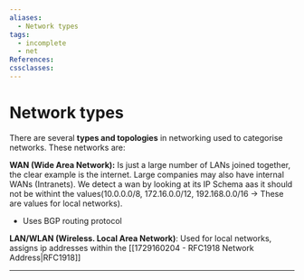 ```yaml
---
aliases:
  - Network types
tags:
  - incomplete
  - net
References: 
cssclasses:
---
```

# Network types
There are several **types and topologies** in networking used to categorise networks. These networks are:

**WAN (Wide Area Network):** Is just a large number of LANs joined together, the clear example is the internet. Large companies may also have internal WANs (Intranets). We detect a wan by looking at its IP Schema aas it should not be withint the values(10.0.0.0/8, 172.16.0.0/12, 192.168.0.0/16 → These are values for local networks).
+ Uses BGP routing protocol 

**LAN/WLAN (Wireless. Local Area Network)**: Used for local networks, assigns ip addresses within the [[1729160204 - RFC1918 Network Address|RFC1918]]



***
